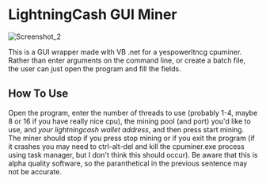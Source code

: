 # LightningCash GUI Miner
![Screenshot_2](https://user-images.githubusercontent.com/16962301/108995067-de362c00-769c-11eb-9287-8c080d0477de.png)

This is a GUI wrapper made with VB .net for a yespowerltncg cpuminer. 
Rather than enter arguments on the command line, or create a batch file, the user can just open the program and fill the fields.

## How To Use
Open the program, enter the number of threads to use (probably 1-4, maybe 8 or 16 if you have really nice cpu), 
the mining pool (and port) you'd like to use, and *your lightningcash wallet address*, and then press start mining. 
The miner should stop if you press stop mining or if you exit the program 
(if it crashes you may need to ctrl-alt-del and kill the cpuminer.exe process using task manager, but I don't think this should occur). 
Be aware that this is alpha quality software, so the paranthetical in the previous sentence may not be accurate.
